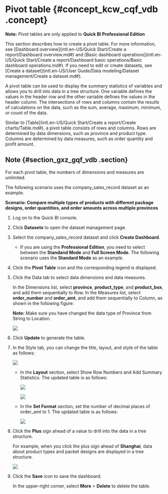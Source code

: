 # Pivot table {#concept_kcw_cqf_vdb .concept}

**Note:** Pivot tables are only applied to **Quick BI Professional Edition**

This section describes how to create a pivot table. For more information, see [Dashboard overview](intl.en-US/Quick Start/Create a report/Dashboard overview.md#) and [Basic dashboard operations](intl.en-US/Quick Start/Create a report/Dashboard basic operations/Basic dashboard operations.md#). If you need to edit or create datasets, see [Create a dataset](intl.en-US/User Guide/Data modeling/Dataset management/Create a dataset.md#).

A pivot table can be used to display the summary statistics of variables and allows you to drill into data in a tree structure. One variable defines the values in the header row and the other variable defines the values in the header column. The intersections of rows and columns contain the results of calculations on the data, such as the sum, average, maximum, minimum, or count of the data.

Similar to [Table](intl.en-US/Quick Start/Create a report/Create charts/Table.md#), a pivot table consists of rows and columns. Rows are determined by data dimensions, such as province and product type. Columns are determined by data measures, such as order quantity and profit amount.

## Note {#section_gxz_gqf_vdb .section}

For each pivot table, the numbers of dimensions and measures are unlimited.

The following scenario uses the company\_sales\_record dataset as an example.

**Scenario: Compare multiple types of products with different package designs, order quantities, and order amounts across multiple provinces**

1.  Log on to the Quick BI console.
2.  Click **Datasets** to open the dataset management page.
3.  Select the company\_sales\_record dataset and click **Create Dashboard**.
    -   If you are using the **Professional Edition**, you need to select between the **Standand Mode** and **Full Screen Mode**. The following scenario uses the **Standard Mode** as an example.
4.  Click the **Pivot Table** icon and the corresponding legend is displayed.
5.  Click the Data tab to select data dimensions and data measures.

    In the Dimensions list, select **province**, **product\_type**, and **product\_box**, and add them sequentially to Row. In the Measures list, select **order\_number** and **order\_amt**, and add them sequentially to Column, as shown in the following figure:

    **Note:** Make sure you have changed the data type of Province from String to Location.

    ![](http://static-aliyun-doc.oss-cn-hangzhou.aliyuncs.com/assets/img/9146/15447929781878_en-US.png)

6.  Click **Update** to generate the table.
7.  In the Style tab, you can change the title, layout, and style of the table as follows:

    ![](http://static-aliyun-doc.oss-cn-hangzhou.aliyuncs.com/assets/img/9146/15447929781880_en-US.png)

    -   In the **Layout** section, select Show Row Numbers and Add Summary Statistics. The updated table is as follows:

        ![](http://static-aliyun-doc.oss-cn-hangzhou.aliyuncs.com/assets/img/9146/15447929781881_en-US.png)

        ![](http://static-aliyun-doc.oss-cn-hangzhou.aliyuncs.com/assets/img/9146/15447929781882_en-US.png)

    -   In the **Set Format** section, set the number of decimal places of order\_amt to 1. The updated table is as follows:

        ![](http://static-aliyun-doc.oss-cn-hangzhou.aliyuncs.com/assets/img/9146/15447929781884_en-US.png)

8.  Click the **Plus** sign ahead of a value to drill into the data in a tree structure.

    For example, when you click the plus sign ahead of **Shanghai**, data about product types and packet designs are displayed in a tree structure.

    ![](http://static-aliyun-doc.oss-cn-hangzhou.aliyuncs.com/assets/img/9146/15447929781886_en-US.png)

9.  Click the **Save** icon to save the dashboard.

    In the upper-right corner, select **More** \> **Delete** to delete the table.


